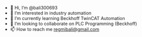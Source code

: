 - 👋 Hi, I’m @bali300693
- 👀 I’m interested in industry automation
- 🌱 I’m currently learning Beckhoff TwinCAT Automation 
- 💞️ I’m looking to collaborate on PLC Programming (Beckhoff)
- 📫 How to reach me regmibali@gmail.com

<!---
bali300693/bali300693 is a ✨ special ✨ repository because its `README.md` (this file) appears on your GitHub profile.
You can click the Preview link to take a look at your changes.
--->
